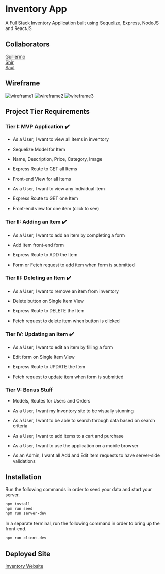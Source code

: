 # Inventory App

A Full Stack Inventory Application built using Sequelize, Express, NodeJS and ReactJS

## Collaborators

[Guillermo](https://github.com/guillermopalencia)\
[Shir](https://github.com/shirkocurek)\
[Saul](https://github.com/Saul-RobotPenguin)

## Wireframe

![wireframe1](https://imgur.com/a/PlcXImz)
![wireframe2](https://imgur.com/a/sr0plyc)
![wireframe3](https://imgur.com/a/Y2dk6Gn)

## Project Tier Requirements

### Tier I: MVP Application ✔️

- As a User, I want to view all items in inventory

- Sequelize Model for Item

- Name, Description, Price, Category, Image

- Express Route to GET all Items

- Front-end View for all Items

- As a User, I want to view any individual item

- Express Route to GET one Item

- Front-end view for one item (click to see)

### Tier II: Adding an Item ✔️

- As a User, I want to add an item by completing a form

- Add Item front-end form

- Express Route to ADD the Item

- Form or Fetch request to add item when form is submitted

### Tier III: Deleting an Item ✔️

- As a User, I want to remove an item from inventory

- Delete button on Single Item View

- Express Route to DELETE the Item

- Fetch request to delete item when button is clicked

### Tier IV: Updating an Item ✔️

- As a User, I want to edit an item by filling a form

- Edit form on Single Item View

- Express Route to UPDATE the Item

- Fetch request to update item when form is submitted

### Tier V: Bonus Stuff

- Models, Routes for Users and Orders

- As a User, I want my Inventory site to be visually stunning

- As a User, I want to be able to search through data based on search criteria

- As a User, I want to add items to a cart and purchase

- As a User, I want to use the application on a mobile browser

- As an Admin, I want all Add and Edit item requests to have server-side validations

## Installation

Run the following commands in order to seed your data and start your server.

```bash
npm install
npm run seed
npm run server-dev
```

In a separate terminal, run the following command in order to bring up the front-end.

```bash
npm run client-dev
```

## Deployed Site

[Inventory Website](https://google.com)
